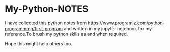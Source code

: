 # My-Python-NOTES

I have collected this python notes from https://www.programiz.com/python-programming/first-program 
and written in my jupyter notebook for my reference.To brush my python skills as and when required.

Hope this might help others too.
